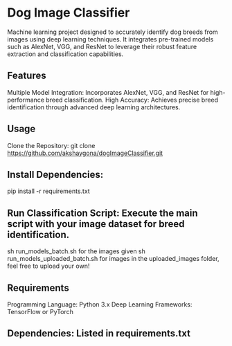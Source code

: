 # Dog Image Classifier
Machine learning project designed to accurately identify dog breeds from images using deep learning techniques. It integrates pre-trained models such as AlexNet, VGG, and ResNet to leverage their robust feature extraction and classification capabilities.

## Features
Multiple Model Integration: Incorporates AlexNet, VGG, and ResNet for high-performance breed classification.
High Accuracy: Achieves precise breed identification through advanced deep learning architectures.

## Usage
Clone the Repository:
git clone https://github.com/akshaygona/dogImageClassifier.git

## Install Dependencies:
pip install -r requirements.txt

## Run Classification Script: Execute the main script with your image dataset for breed identification.
sh run_models_batch.sh for the images given
sh run_models_uploaded_batch.sh for images in the uploaded_images folder, feel free to upload your own!

## Requirements
Programming Language: Python 3.x
Deep Learning Frameworks: TensorFlow or PyTorch

## Dependencies: Listed in requirements.txt
